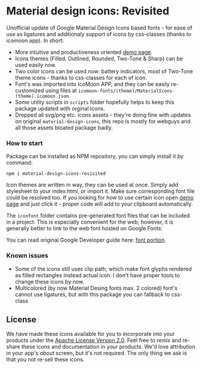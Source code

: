 # Material design icons: Revisited
Unofficial update of Google Material Design Icons based fonts - for ease of use as ligatures and additionaly support of
icons by css-classes (thanks to icomoon app). In short:
* More intuitive and productiveness oriented [demo page](https://orcwarrior.github.com/material-design-icons-revisited).
* Icons themes (Filled, Outlined, Rounded, Two-Tone & Sharp) can be used easily now.
* Two color icons can be used now: battery indicators, most of Two-Tone theme icons - thanks to css-classes for each of icon.
* Font's was imported into IcoMoon APP, and they can be easily re-customized using files at `icomoon-fonts/(theme)/MaterialIcons-(theme).icomoon.json`
* Some utility scripts in `scripts` folder hopefully helps to keep this package updated with orginal icons.
* Dropped all svg/png etc. icons assets - they're doing fine with updates on original `material-design-icons`, this repo is mostly for webguys and all those assets bloated package badly.
### How to start
Package can be installed as NPM repository, you can simply install it by command:
```
npm i material-design-icons-revisited
```
Icon themes are written in way, they can be used at once. Simply add stylesheet to your index.html, or
                import it. Make sure corresponding font file could be resolved too.
If you looking for how to use certain icon open [demo page](https://orcwarrior.github.com/material-design-icons-revisited) and just click it - proper code will add to your clipboard
                automatically.
                
The `iconfont` folder contains pre-generated font files that can be included in a project. This is especially convenient for the web; however, it is generally better to link to the web font hosted on Google Fonts:

You can read original Google Developer guide here: [font portion](https://google.github.io/material-design-icons/#icon-font-for-the-web).
### Known issues
* Some of the icons still uses clip path, which make font glyphs rendered as filled rectangles instead actual icon. I don't have proper tools to change these icons by now.
* Multicolored (by now Material Desing fonts max. 2 colored) font's cannot use ligatures, but with this package you can fallback to css-class.

## License

We have made these icons available for you to incorporate into your products under the [Apache License Version 2.0](https://www.apache.org/licenses/LICENSE-2.0.txt). Feel free to remix and re-share these icons and documentation in your products.
We'd love attribution in your app's *about* screen, but it's not required. The only thing we ask is that you not re-sell these icons.

